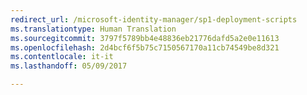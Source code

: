 ```yaml
---
redirect_url: /microsoft-identity-manager/sp1-deployment-scripts
ms.translationtype: Human Translation
ms.sourcegitcommit: 3797f5789bb4e48836eb21776dafd5a2e0e11613
ms.openlocfilehash: 2d4bcf6f5b75c7150567170a11cb74549be8d321
ms.contentlocale: it-it
ms.lasthandoff: 05/09/2017

---
```


